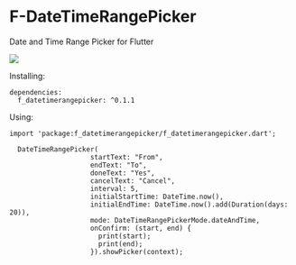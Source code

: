 # F-DateTimeRangePicker
Date and Time Range Picker for Flutter

![](https://raw.githubusercontent.com/longphanmn/f-datetimerangepicker/master/screenshots/sc1.png?token=AUGo18Ndj6dQk9mfcaIq5Cj0FfUS5_Pkks5cfn0JwA%3D%3D)

Installing:

~~~~
dependencies:
  f_datetimerangepicker: ^0.1.1
~~~~
    
Using:

~~~~
import 'package:f_datetimerangepicker/f_datetimerangepicker.dart';

  DateTimeRangePicker(
                    startText: "From",
                    endText: "To",
                    doneText: "Yes",
                    cancelText: "Cancel",
                    interval: 5,
                    initialStartTime: DateTime.now(),
                    initialEndTime: DateTime.now().add(Duration(days: 20)),
                    mode: DateTimeRangePickerMode.dateAndTime,
                    onConfirm: (start, end) {
                      print(start);
                      print(end);
                    }).showPicker(context);
~~~~
